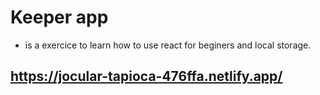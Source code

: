 # Keeper app

- is a exercice to learn how to use react for beginers and local storage.

## https://jocular-tapioca-476ffa.netlify.app/
